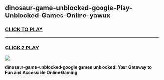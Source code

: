 
## dinosaur-game-unblocked-google-Play-Unblocked-Games-Online-yawux
<h3>
<a href="https://premium76.site?title=dinosaur-game-unblocked-google&ref=25A">CLICK TO PLAY</a></h3>
<hr>

<h3>
<a href="https://premium76.site?title=dinosaur-game-unblocked-google&ref=25A">CLICK 2 PLAY</a>
  
</h3>

<a href="https://premium76.site?title=dinosaur-game-unblocked-google&ref=25A"><img src="https://clearcache.store/games.png"></a>


**dinosaur-game-unblocked-google games unblocked: Your Gateway to Fun and Accessible Online Gaming**
